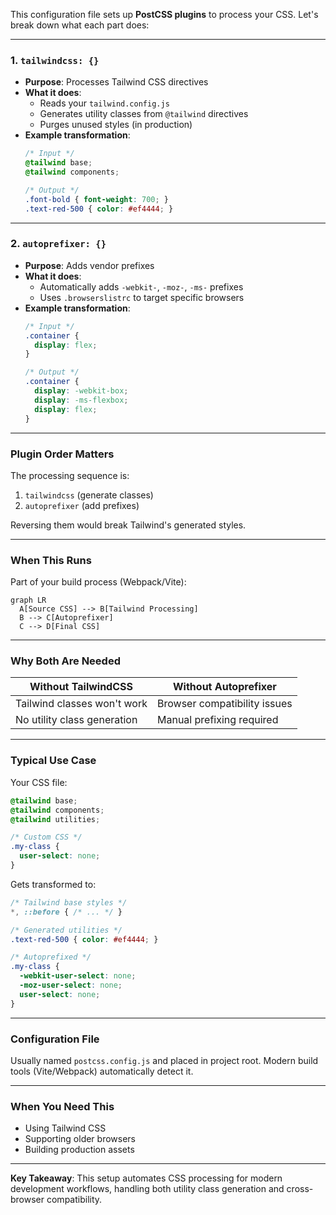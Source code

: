 This configuration file sets up **PostCSS plugins** to process your CSS. Let's break down what each part does:

---

### **1. `tailwindcss: {}`**
- **Purpose**: Processes Tailwind CSS directives
- **What it does**:
  - Reads your `tailwind.config.js`
  - Generates utility classes from `@tailwind` directives
  - Purges unused styles (in production)
- **Example transformation**:
  ```css
  /* Input */
  @tailwind base;
  @tailwind components;
  
  /* Output */
  .font-bold { font-weight: 700; }
  .text-red-500 { color: #ef4444; }
  ```

---

### **2. `autoprefixer: {}`**
- **Purpose**: Adds vendor prefixes
- **What it does**:
  - Automatically adds `-webkit-`, `-moz-`, `-ms-` prefixes
  - Uses `.browserslistrc` to target specific browsers
- **Example transformation**:
  ```css
  /* Input */
  .container {
    display: flex;
  }
  
  /* Output */
  .container {
    display: -webkit-box;
    display: -ms-flexbox;
    display: flex;
  }
  ```

---

### **Plugin Order Matters**
The processing sequence is:
1. `tailwindcss` (generate classes)  
2. `autoprefixer` (add prefixes)  

Reversing them would break Tailwind's generated styles.

---

### **When This Runs**
Part of your build process (Webpack/Vite):
```mermaid
graph LR
  A[Source CSS] --> B[Tailwind Processing]
  B --> C[Autoprefixer]
  C --> D[Final CSS]
```

---

### **Why Both Are Needed**
| Without TailwindCSS         | Without Autoprefixer         |
| --------------------------- | ---------------------------- |
| Tailwind classes won't work | Browser compatibility issues |
| No utility class generation | Manual prefixing required    |

---

### **Typical Use Case**
Your CSS file:
```css
@tailwind base;
@tailwind components;
@tailwind utilities;

/* Custom CSS */
.my-class {
  user-select: none;
}
```

Gets transformed to:
```css
/* Tailwind base styles */
*, ::before { /* ... */ }

/* Generated utilities */
.text-red-500 { color: #ef4444; }

/* Autoprefixed */
.my-class {
  -webkit-user-select: none;
  -moz-user-select: none;
  user-select: none;
}
```

---

### **Configuration File**
Usually named `postcss.config.js` and placed in project root. Modern build tools (Vite/Webpack) automatically detect it.

---

### **When You Need This**
- Using Tailwind CSS
- Supporting older browsers
- Building production assets

--- 

**Key Takeaway**: This setup automates CSS processing for modern development workflows, handling both utility class generation and cross-browser compatibility.